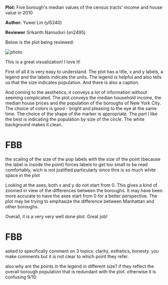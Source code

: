 __Plot:__ Five borough's median values of the census tracts' income and house value in 2010

__Author:__  Yuwei Lin (yl5240)

__Reviewer__ Srikanth Namuduri (sn2495) 

Below is the plot being reviewed:

![photo](https://github.com/picniclin/PUI2017_yl5240/blob/master/HW8_yl5240/HW8_yl5240_3.png)

This is a great visualization! I love it!

First of all it is very easy to understand. The plot has a title, x and y labels, a legend and the labels indicate the units. The legend is helpful and also tells us that the size indicates population. And there is also a caption.

And coming to the aesthetics, it conveys a lot of information without seeming complicated. The plot conveys the median household income, the median house prices and the population of the boroughs of New York City. The choice of colors is good - bright and pleasing to the eye at the same time. The choice of the shape of the marker is appropriate. The part I like the best is indicating the population by size of the circle. The white background makes it clean.

# FBB 
the scaling of the size of the pop labels with the size of the point (because the label is insode the point) forces labels to get too small to be read comfortably, wich is not justified particularly since thre is so much white space in the plot

Looking at the axes, both x and y do not start from 0. This gives a kind of zoomed in view of the differences between the boroughs. It may have been more accurate to have the axes start from 0 for a better perspective. The plot may be trying to emphasize the difference between Manhattan and other boroughs. 

Overall, it is a very very well done plot. Great job!

# FBB
asked to specifically comment on 3 topics:
clarity, esthetics, honesty. you make comments but it is not clear to which point they refer.

also why are the points in the legend in different size? if they reflect the overall borough population that is redundant with the plot. otherwise it is confusing
9/10
